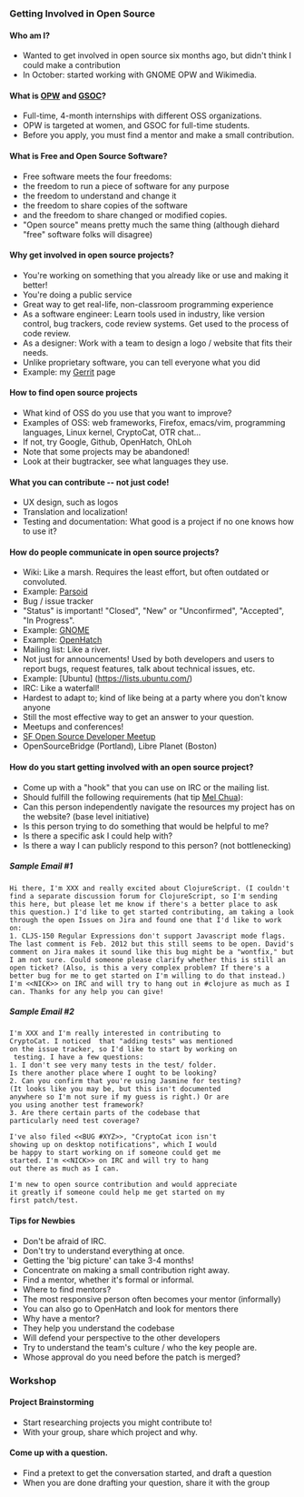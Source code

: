 ### Getting Involved in Open Source

#### Who am I?
* Wanted to get involved in open source six months ago, but didn't think I could make a contribution
* In October: started working with GNOME OPW and Wikimedia.

#### What is [OPW](https://wiki.gnome.org/OutreachProgramForWomen) and [GSOC](http://www.mediawiki.org/wiki/Google_Summer_of_Code_2014)?
* Full-time, 4-month internships with different OSS organizations.
* OPW is targeted at women, and GSOC for full-time students.
* Before you apply, you must find a mentor and make a small contribution.

#### What is Free and Open Source Software?
* Free software meets the four freedoms:
 * the freedom to run a piece of software for any purpose
 * the freedom to understand and change it
 * the freedom to share copies of the software
 * and the freedom to share changed or modified copies.
* "Open source" means pretty much the same thing (although diehard "free" software folks will disagree)

#### Why get involved in open source projects?
* You're working on something that you already like or use and making it better!
* You're doing a public service
* Great way to get real-life, non-classroom programming experience
 * As a software engineer: Learn tools used in industry, like version control, bug trackers, code review systems. Get used to the process of code review.
 * As a designer: Work with a team to design a logo / website that fits their needs.
* Unlike proprietary software, you can tell everyone what you did
 * Example: my [Gerrit](https://gerrit.wikimedia.org/r/#/q/owner:%22Mariapacana+%253Cmaria.pacana%2540gmail.com%253E%22,n,z) page

#### How to find open source projects
* What kind of OSS do you use that you want to improve?
 * Examples of OSS: web frameworks, Firefox, emacs/vim, programming languages, Linux kernel, CryptoCat, OTR chat...
* If not, try Google, Github, OpenHatch, OhLoh
 * Note that some projects may be abandoned!
 * Look at their bugtracker, see what languages they use.

#### What you can contribute -- not just code!
* UX design, such as logos
* Translation and localization!
* Testing and documentation: What good is a project if no one knows how to use it? 

#### How do people communicate in open source projects?
* Wiki: Like a marsh. Requires the least effort, but often outdated or convoluted.
 * Example: [Parsoid](http://www.mediawiki.org/wiki/Parsoid)
* Bug / issue tracker
 * "Status" is important! "Closed", "New" or "Unconfirmed", "Accepted", "In Progress".
 * Example: [GNOME](https://bugzilla.gnome.org/buglist.cgi?bug_status=UNCONFIRMED&bug_status=NEW&bug_status=ASSIGNED&bug_status=REOPENED&product=Gnumeric&query_format=advanced&order=bug_status%2Cpriority%2Cassigned_to%2Cbug_id&query_based_on=)
 * Example: [OpenHatch](http://openhatch.org/bugs/)
* Mailing list: Like a river.
 * Not just for announcements! Used by both developers and users to report bugs, request features, talk about technical issues, etc.
 * Example: [Ubuntu] (https://lists.ubuntu.com/)
* IRC: Like a waterfall!
 * Hardest to adapt to; kind of like being at a party where you don't know anyone
 * Still the most effective way to get an answer to your question.
* Meetups and conferences!
 * [SF Open Source Developer Meetup](http://www.meetup.com/San-Francisco-Open-Source-Developers/)
 * OpenSourceBridge (Portland), Libre Planet (Boston)

#### How do you start getting involved with an open source project?
* Come up with a "hook" that you can use on IRC or the mailing list. 
* Should fulfill the following requirements (hat tip [Mel Chua](http://blog.melchua.com/)):
 * Can this person independently navigate the resources my project has on the website? (base level initiative)
 * Is this person trying to do something that would be helpful to me?
 * Is there a specific ask I could help with?
 * Is there a way I can publicly respond to this person? (not bottlenecking)

##### Sample Email #1
```
Hi there, I'm XXX and really excited about ClojureScript. (I couldn't find a separate discussion forum for ClojureScript, so I'm sending this here, but please let me know if there's a better place to ask this question.) I'd like to get started contributing, am taking a look through the open Issues on Jira and found one that I'd like to work on:
1. CLJS-150 Regular Expressions don't support Javascript mode flags. The last comment is Feb. 2012 but this still seems to be open. David's comment on Jira makes it sound like this bug might be a "wontfix," but I am not sure. Could someone please clarify whether this is still an open ticket? (Also, is this a very complex problem? If there's a better bug for me to get started on I'm willing to do that instead.)
I'm <<NICK>> on IRC and will try to hang out in #clojure as much as I can. Thanks for any help you can give!
```

##### Sample Email #2
```
I'm XXX and I'm really interested in contributing to
CryptoCat. I noticed  that "adding tests" was mentioned
on the issue tracker, so I'd like to start by working on
 testing. I have a few questions:
1. I don't see very many tests in the test/ folder.
Is there another place where I ought to be looking?
2. Can you confirm that you're using Jasmine for testing?
(It looks like you may be, but this isn't documented 
anywhere so I'm not sure if my guess is right.) Or are
you using another test framework?
3. Are there certain parts of the codebase that
particularly need test coverage?

I've also filed <<BUG #XYZ>>, "CryptoCat icon isn't 
showing up on desktop notifications", which I would
be happy to start working on if someone could get me
started. I'm <<NICK>> on IRC and will try to hang
out there as much as I can. 

I'm new to open source contribution and would appreciate
it greatly if someone could help me get started on my
first patch/test.
```

#### Tips for Newbies
* Don't be afraid of IRC.
* Don't try to understand everything at once.
 * Getting the 'big picture' can take 3-4 months!
 * Concentrate on making a small contribution right away.
* Find a mentor, whether it's formal or informal.
 * Where to find mentors?
  * The most responsive person often becomes your mentor (informally)
  * You can also go to OpenHatch and look for mentors there
 * Why have a mentor?
  * They help you understand the codebase
  * Will defend your perspective to the other developers
* Try to understand the team's culture / who the key people are.
 * Whose approval do you need before the patch is merged?

### Workshop

#### Project Brainstorming
* Start researching projects you might contribute to!
* With your group, share which project and why.

#### Come up with a question.
* Find a pretext to get the conversation started, and draft a question
* When you are done drafting your question, share it with the group
